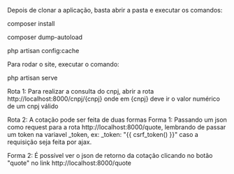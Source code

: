 Depois de clonar a aplicação, basta abrir a pasta e executar os comandos:

composer install

composer dump-autoload

php artisan config:cache

Para rodar o site, executar o comando:

php artisan serve

Rota 1:
Para realizar a consulta do cnpj, abrir a rota http://localhost:8000/cnpj/{cnpj}
onde em {cnpj} deve ir o valor numérico de um cnpj válido

Rota 2:
A cotação pode ser feita de duas formas
Forma 1: Passando um json como request para a rota http://localhost:8000/quote, lembrando de passar um token na variavel _token, ex: _token: "{{ csrf_token() }}" caso a requisição seja feita por ajax.

Forma 2: É possível ver o json de retorno da cotação clicando no botão "quote" no link http://localhost:8000/quote

